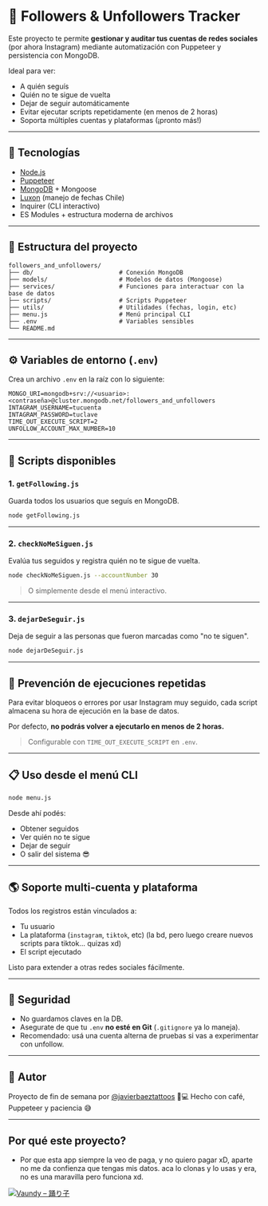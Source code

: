 # 📸 Followers & Unfollowers Tracker

Este proyecto te permite **gestionar y auditar tus cuentas de redes sociales** (por ahora Instagram) mediante automatización con Puppeteer y persistencia con MongoDB.

Ideal para ver:

- A quién seguís
- Quién no te sigue de vuelta
- Dejar de seguir automáticamente
- Evitar ejecutar scripts repetidamente (en menos de 2 horas)
- Soporta múltiples cuentas y plataformas (¡pronto más!)

---

## 🚀 Tecnologías

- [Node.js](https://nodejs.org/)
- [Puppeteer](https://pptr.dev/)
- [MongoDB](https://www.mongodb.com/) + Mongoose
- [Luxon](https://moment.github.io/luxon/) (manejo de fechas Chile)
- Inquirer (CLI interactivo)
- ES Modules + estructura moderna de archivos

---

## 📂 Estructura del proyecto

```
followers_and_unfollowers/
├── db/                        # Conexión MongoDB
├── models/                    # Modelos de datos (Mongoose)
├── services/                  # Funciones para interactuar con la base de datos
├── scripts/                   # Scripts Puppeteer
├── utils/                     # Utilidades (fechas, login, etc)
├── menu.js                    # Menú principal CLI
├── .env                       # Variables sensibles
└── README.md
```

---

## ⚙️ Variables de entorno (`.env`)

Crea un archivo `.env` en la raíz con lo siguiente:

```env
MONGO_URI=mongodb+srv://<usuario>:<contraseña>@cluster.mongodb.net/followers_and_unfollowers
INTAGRAM_USERNAME=tucuenta
INTAGRAM_PASSWORD=tuclave
TIME_OUT_EXECUTE_SCRIPT=2
UNFOLLOW_ACCOUNT_MAX_NUMBER=10
```

---

## 🧩 Scripts disponibles

### 1. `getFollowing.js`

Guarda todos los usuarios que seguís en MongoDB.

```bash
node getFollowing.js
```

---

### 2. `checkNoMeSiguen.js`

Evalúa tus seguidos y registra quién no te sigue de vuelta.

```bash
node checkNoMeSiguen.js --accountNumber 30
```

> O simplemente desde el menú interactivo.

---

### 3. `dejarDeSeguir.js`

Deja de seguir a las personas que fueron marcadas como "no te siguen".

```bash
node dejarDeSeguir.js
```

---

## 🧠 Prevención de ejecuciones repetidas

Para evitar bloqueos o errores por usar Instagram muy seguido, cada script almacena su hora de ejecución en la base de datos.

Por defecto, **no podrás volver a ejecutarlo en menos de 2 horas.**

> Configurable con `TIME_OUT_EXECUTE_SCRIPT` en `.env`.

---

## 📋 Uso desde el menú CLI

```bash
node menu.js
```

Desde ahí podés:

- Obtener seguidos
- Ver quién no te sigue
- Dejar de seguir
- O salir del sistema 😎

---

## 🌎 Soporte multi-cuenta y plataforma

Todos los registros están vinculados a:

- Tu usuario
- La plataforma (`instagram`, `tiktok`, etc) (la bd, pero luego creare nuevos scripts para tiktok... quizas xd)
- El script ejecutado

Listo para extender a otras redes sociales fácilmente.

---

## 🔐 Seguridad

- No guardamos claves en la DB.
- Asegurate de que tu `.env` **no esté en Git** (`.gitignore` ya lo maneja).
- Recomendado: usá una cuenta alterna de pruebas si vas a experimentar con unfollow.

---

## 🙌 Autor

Proyecto de fin de semana por [@javierbaeztattoos](https://instagram.com/javierbaeztattoos) 🧠💻
Hecho con café, Puppeteer y paciencia 😅

---

## Por qué este proyecto?

- Por que esta app siempre la veo de paga, y no quiero pagar xD, aparte no me da confienza que tengas mis datos. aca lo clonas y lo usas y era, no es una maravilla pero funciona xd.

[![Vaundy – 踊り子](https://img.shields.io/badge/Spotify-Odoriko-green?style=for-the-badge&logo=spotify)](https://open.spotify.com/track/1YXot2MLAG9sttepCtBRM7)
